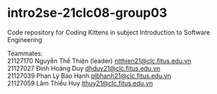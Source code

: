 # intro2se-21clc08-group03
Code repository for Coding Kittens in subject Introduction to Software Engineering

Teammates:  
21127170	Nguyễn Thế Thiện (leader)	ntthien21@clc.fitus.edu.vn  
21127027	Đinh Hoàng Duy	dhduy21@clc.fitus.edu.vn  
21127039	Phan Lý Bảo Hạnh	plbhanh21@clc.fitus.edu.vn  
21127059	Lâm Thiều Huy	lthuy21@clc.fitus.edu.vn
